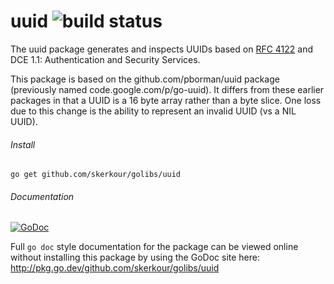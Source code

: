 # uuid ![build status](https://travis-ci.org/google/uuid.svg?branch=master)
The uuid package generates and inspects UUIDs based on
[RFC 4122](http://tools.ietf.org/html/rfc4122)
and DCE 1.1: Authentication and Security Services.

This package is based on the github.com/pborman/uuid package (previously named
code.google.com/p/go-uuid).  It differs from these earlier packages in that
a UUID is a 16 byte array rather than a byte slice.  One loss due to this
change is the ability to represent an invalid UUID (vs a NIL UUID).

###### Install
`go get github.com/skerkour/golibs/uuid`

###### Documentation
[![GoDoc](https://godoc.org/github.com/skerkour/golibs/uuid?status.svg)](http://godoc.org/github.com/skerkour/golibs/uuid)

Full `go doc` style documentation for the package can be viewed online without
installing this package by using the GoDoc site here:
http://pkg.go.dev/github.com/skerkour/golibs/uuid
